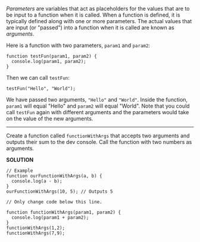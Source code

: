 *Parameters* are variables that act as placeholders for the values that are to be input to a function when it is called. When a function is defined, it is typically defined along with one or more parameters. The actual values that are input (or "passed") into a function when it is called are known as *arguments*.

Here is a function with two parameters, `param1` and `param2`:
```
function testFun(param1, param2) {
  console.log(param1, param2);
}
```

Then we can call `testFun`:

`testFun("Hello", "World");`

We have passed two arguments, `"Hello"` and `"World"`. Inside the function, `param1` will equal "Hello" and `param2` will equal "World". Note that you could call `testFun` again with different arguments and the parameters would take on the value of the new arguments.

---

Create a function called `functionWithArgs` that accepts two arguments and outputs their sum to the dev console.
Call the function with two numbers as arguments.


**SOLUTION**

```
// Example
function ourFunctionWithArgs(a, b) {
  console.log(a - b);
}
ourFunctionWithArgs(10, 5); // Outputs 5

// Only change code below this line.

function functionWithArgs(param1, param2) {
  console.log(param1 + param2);
}
functionWithArgs(1,2);
functionWithArgs(7,9);
```
